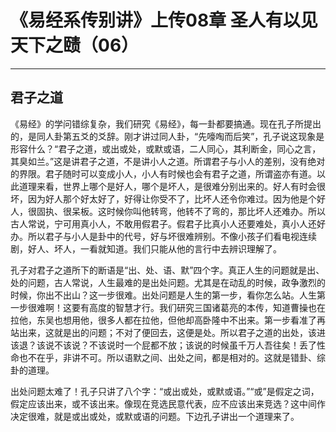 # 《易经系传别讲》上传08章 圣人有以见天下之赜（06）

------

## 君子之道

《易经》的学问错综复杂，我们研究《易经》，每一卦都要搞通。现在孔子所提出的，是同人卦第五爻的爻辞。刚才讲过同人卦，“先嚎啕而后笑”，孔子说这现象是形容什么？“君子之道，或出或处，或默或语，二人同心，其利断金，同心之言，其臭如兰。”这是讲君子之道，不是讲小人之道。所谓君子与小人的差别，没有绝对的界限。君子随时可以变成小人，小人有时候也会有君子之道，所谓盗亦有道。以此道理来看，世界上哪个是好人，哪个是坏人，是很难分别出来的。好人有时会很坏，因为好人那个好太好了，好得让你受不了，比坏人还令你难过。因为他是个好人，很固执、很呆板。这时候你叫他转弯，他转不了弯的，那比坏人还难办。所以古人常说，宁可用真小人，不敢用假君子。假君子比真小人还要难处，真小人还好办。所以君子与小人是卦中的代号，好与坏很难辨别。不像小孩子们看电视连续剧，好人、坏人，一看就知道。我们只能从他的言行中去辨识理解了。

孔子对君子之道所下的断语是“出、处、语、默”四个字。真正人生的问题就是出、处的问题，古人常说，人生最难的是出处问题。尤其是在动乱的时候，政争激烈的时候，你出不出山？这一步很难。出处问题是人生的第一步，看你怎么站。人生第一步很难啊！这要有高度的智慧才行。我们研究三国诸葛亮的本传，知道曹操也在拉他，东吴也想用他，很多人都在拉他，但他却高卧隆中不出来。第一步看准了再站出来，这就是出的问题；不对了便回去，这便是处。所以君子之道的出处，该进该退？该说不该说？不该说时一个屁都不放；该说的时候虽千万人吾往矣！丢了性命也不在乎，非讲不可。所以语默之间、出处之间，都是相对的。这就是错卦、综卦的道理。

出处问题太难了！孔子只讲了八个字：“或出或处，或默或语。”“或”是假定之词，假定应该出来，或不该出来。像现在竞选民意代表，应不应该出来竞选？这中间作决定很难，就是或出或处，或默或语的问题。下边孔子讲出一个道理来了。